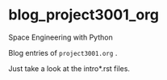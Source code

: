 blog_project3001_org
====================

Space Engineering with Python

Blog entries of `project3001.org` .

Just take a look at the intro*.rst files.

